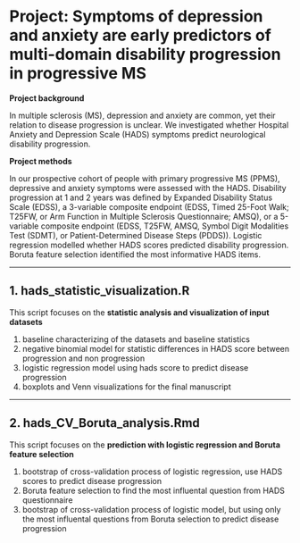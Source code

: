 # **Project: Symptoms of depression and anxiety are early predictors of multi-domain disability progression in progressive MS**

**Project background**

In multiple sclerosis (MS), depression and anxiety are common, yet their relation to disease progression is unclear. We investigated whether Hospital Anxiety and Depression Scale (HADS) symptoms predict neurological disability progression.

**Project methods**

In our prospective cohort of people with primary progressive MS (PPMS), depressive and anxiety symptoms were assessed with the HADS. Disability progression at 1 and 2 years was defined by Expanded Disability Status Scale (EDSS), a 3-variable composite endpoint (EDSS, Timed 25-Foot Walk; T25FW, or Arm Function in Multiple Sclerosis Questionnaire; AMSQ), or a 5-variable composite endpoint (EDSS, T25FW, AMSQ, Symbol Digit Modalities Test (SDMT), or Patient-Determined Disease Steps (PDDS)). Logistic regression modelled whether HADS scores predicted disability progression. Boruta feature selection identified the most informative HADS items.

---

## **1. hads_statistic_visualization.R**

This script focuses on the **statistic analysis and visualization of input datasets**

1. baseline characterizing of the datasets and baseline statistics
2. negative binomial model for statistic differences in HADS score between progression and non progression
3. logistic regression model using hads score to predict disease progression
4. boxplots and Venn visualizations for the final manuscript

---

## **2. hads_CV_Boruta_analysis.Rmd**

This script focuses on the **prediction with logistic regression and Boruta feature selection**

1. bootstrap of cross-validation process of logistic regression, use HADS scores to predict disease progression
2. Boruta feature selection to find the most influental question from HADS questionnaire
3. bootstrap of cross-validation process of logistic model, but using only the most influental questions from Boruta selection to predict disease progression

